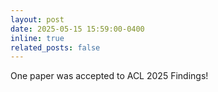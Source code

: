 ```yaml
---
layout: post
date: 2025-05-15 15:59:00-0400
inline: true
related_posts: false
---
```


One paper was accepted to ACL 2025 Findings!